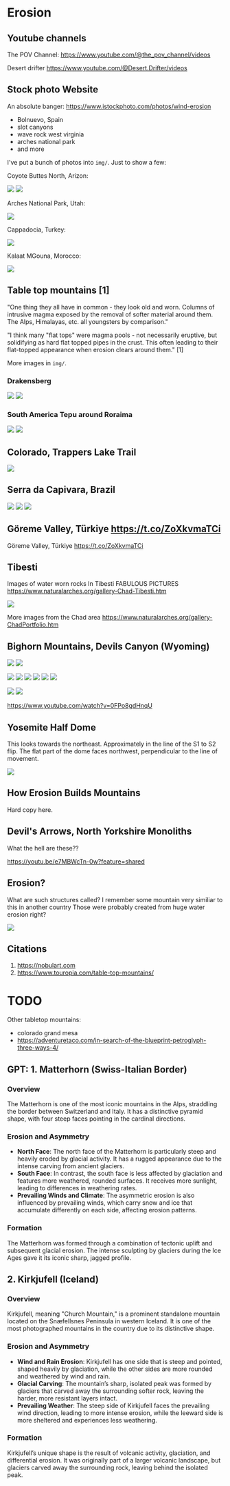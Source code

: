 # Erosion

## Youtube channels

The POV Channel:
https://www.youtube.com/@the_pov_channel/videos

Desert drifter https://www.youtube.com/@Desert.Drifter/videos

## Stock photo Website

An absolute banger: https://www.istockphoto.com/photos/wind-erosion
- Bolnuevo, Spain
- slot canyons
- wave rock west virginia
- arches national park
- and more

I've put a bunch of photos into `img/`. Just to show a few:

Coyote Buttes North, Arizon:

![](img/coyote-buttes-north-arizona.jpg)
![](img/vermillion-cliffs-arizona.jpg)

Arches National Park, Utah:

![](img/arches-national-park-utah.jpg)

Cappadocia, Turkey:

![](img/cappadocia-turkey.jpg)

Kalaat MGouna, Morocco:

![](img/kalaat-mgouna.jpg)

## Table top mountains [1]

"One thing they all have in common - they look old and worn. Columns of intrusive magma exposed by the removal of softer material around them. The Alps, Himalayas, etc. all youngsters by comparison."

"I think many "flat tops" were magma pools - not necessarily eruptive, but solidifying as hard flat topped pipes in the crust. This often leading to their flat-topped appearance when erosion clears around them." [1]

More images in `img/`.

### Drakensberg

![](img/drakens1.jpg)
![](img/drakens2.jpg)

### South America Tepu around Roraima

![](img/tepu1.jpg)
![](img/tepu2.jpg)

## Colorado, Trappers Lake Trail

![](img/trappers-lake-trail.jpg)

## Serra da Capivara, Brazil

![](img/capivara1.png)
![](img/capivara2.jpg)
![](img/capivara3.jpg)

## Göreme Valley, Türkiye https://t.co/ZoXkvmaTCi

Göreme Valley, Türkiye https://t.co/ZoXkvmaTCi

## Tibesti

Images  of water worn rocks  In Tibesti  FABULOUS PICTURES    https://www.naturalarches.org/gallery-Chad-Tibesti.htm

![](img/tibesti.jpg)

More images from  the Chad area    https://www.naturalarches.org/gallery-ChadPortfolio.htm

## Bighorn Mountains, Devils Canyon (Wyoming)

![](img/bighorn-mountains.jpg)
![](img/bighorn-mountains2.png)

![](img/bighorn1.png)
![](img/bighorn2.png)
![](img/bighorn3.png)
![](img/bighorn4.png)
![](img/bighorn5.png)
![](img/bighorn6.png)

![](img/devils-canyon.jpg)
![](img/devils-canyon2.jpg)

https://www.youtube.com/watch?v=0FPo8gdHnqU

## Yosemite Half Dome

This looks towards the northeast. Approximately in the line of the S1 to S2 flip. The flat part of the dome faces northwest, perpendicular to the line of movement.

![](img/halfdome-glacier-point.jpg)

## How Erosion Builds Mountains

Hard copy here.

## Devil's Arrows, North Yorkshire Monoliths

What the hell are these?? 

https://youtu.be/e7MBWcTn-0w?feature=shared

## Erosion?

What are such structures called? I remember some mountain very similiar to this in another country
Those were probably created from huge water erosion right?

![](img/photo_5881@07-11-2024_17-15-00.jpg)

## Citations

1. https://nobulart.com
2. https://www.touropia.com/table-top-mountains/

# TODO

Other tabletop mountains:
- colorado grand mesa
- https://adventuretaco.com/in-search-of-the-blueprint-petroglyph-three-ways-4/

## GPT: 1. Matterhorn (Swiss-Italian Border)

### Overview
The Matterhorn is one of the most iconic mountains in the Alps, straddling the border between Switzerland and Italy. It has a distinctive pyramid shape, with four steep faces pointing in the cardinal directions.

### Erosion and Asymmetry
- **North Face**: The north face of the Matterhorn is particularly steep and heavily eroded by glacial activity. It has a rugged appearance due to the intense carving from ancient glaciers.
- **South Face**: In contrast, the south face is less affected by glaciation and features more weathered, rounded surfaces. It receives more sunlight, leading to differences in weathering rates.
- **Prevailing Winds and Climate**: The asymmetric erosion is also influenced by prevailing winds, which carry snow and ice that accumulate differently on each side, affecting erosion patterns.

### Formation
The Matterhorn was formed through a combination of tectonic uplift and subsequent glacial erosion. The intense sculpting by glaciers during the Ice Ages gave it its iconic sharp, jagged profile.

## 2. Kirkjufell (Iceland)

### Overview
Kirkjufell, meaning "Church Mountain," is a prominent standalone mountain located on the Snæfellsnes Peninsula in western Iceland. It is one of the most photographed mountains in the country due to its distinctive shape.

### Erosion and Asymmetry
- **Wind and Rain Erosion**: Kirkjufell has one side that is steep and pointed, shaped heavily by glaciation, while the other sides are more rounded and weathered by wind and rain.
- **Glacial Carving**: The mountain’s sharp, isolated peak was formed by glaciers that carved away the surrounding softer rock, leaving the harder, more resistant layers intact.
- **Prevailing Weather**: The steep side of Kirkjufell faces the prevailing wind direction, leading to more intense erosion, while the leeward side is more sheltered and experiences less weathering.

### Formation
Kirkjufell’s unique shape is the result of volcanic activity, glaciation, and differential erosion. It was originally part of a larger volcanic landscape, but glaciers carved away the surrounding rock, leaving behind the isolated peak.

